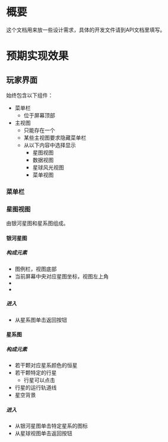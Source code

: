 # 概要

这个文档用来放一些设计需求，具体的开发文件请到API文档里填写。


# 预期实现效果

## 玩家界面

始终包含以下组件：

- 菜单栏
  - 位于屏幕顶部
- 主视图
  - 只能存在一个
  - 某些主视图要求隐藏菜单栏
  - 从以下内容中选择显示
    - 星图视图
    - 数据视图
    - 星球风光视图
    - 菜单视图

### 菜单栏

### 星图视图

由银河星图和星系图组成。

#### 银河星图

##### 构成元素

- 图例栏，视图底部
- 当前屏幕中央对应星图坐标，视图左上角
-
-

##### 进入

* 从星系图单击返回按钮

#### 星系图

##### 构成元素

- 若干颗对应星系颜色的恒星
- 若干颗特定的行星
  - 行星可以点击
- 行星的运行轨道线
- 星空背景

##### 进入

- 从银河星图单击特定星系的图标
- 从星球视图单击返回按钮

